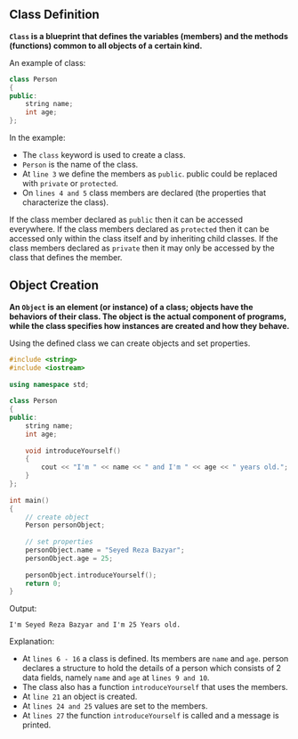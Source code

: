 ## Class Definition
**`Class` is a blueprint that defines the variables (members) and the methods (functions) common to all objects of a certain kind.**

An example of class:
```cpp
class Person
{
public:
    string name;
    int age;
};
```

In the example:

- The ‍‍`class` keyword is used to create a class.
- `Person` is the name of the class.
- At `line 3` we define the members as `public`. public could be replaced with `private` or `protected`.
- On `lines 4 and 5` class members are declared (the properties that characterize the class). 

If the class member declared as `public` then it can be accessed everywhere. If the class members declared as `protected` then it can be accessed only within the class itself and by inheriting child classes. If the class members declared as `private` then it may only be accessed by the class that defines the member.


## Object Creation
**An `Object` is an element (or instance) of a class; objects have the behaviors of their class. The object is the actual component of programs, while the class specifies how instances are created and how they behave.**

Using the defined class we can create objects and set properties.

```cpp
#include <string>
#include <iostream>
​
using namespace std;
​
class Person
{
public:
    string name;
    int age;
​
    void introduceYourself()
    {
        cout << "I'm " << name << " and I'm " << age << " years old.";
    }
};
​
int main()
{
    // create object
    Person personObject;
​
    // set properties
    personObject.name = "Seyed Reza Bazyar";
    personObject.age = 25;
​
    personObject.introduceYourself();
    return 0;
}
```

Output:

`I'm Seyed Reza Bazyar and I'm 25 Years old.`

Explanation:

- At `lines 6 - 16` a class is defined. Its members are `name` and `age`. person declares a structure to hold the details of a person which consists of 2 data fields, namely `name` and `age` at `lines 9 and 10`. 
- The class also has a function `introduceYourself` that uses the members.
- At `line 21` an object is created.
- At `lines 24 and 25` values are set to the members.
- At `lines 27` the function `introduceYourself` is called and a message is printed.